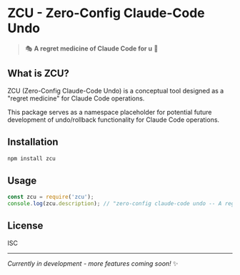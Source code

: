 # ZCU - Zero-Config Claude-Code Undo

> 🎭 **A regret medicine of Claude Code for u** 💊

## What is ZCU?

ZCU (Zero-Config Claude-Code Undo) is a conceptual tool designed as a "regret medicine" for Claude Code operations. 

This package serves as a namespace placeholder for potential future development of undo/rollback functionality for Claude Code operations.

## Installation

```bash
npm install zcu
```

## Usage

```javascript
const zcu = require('zcu');
console.log(zcu.description); // "zero-config claude-code undo -- A regret medicine of Claude Code for u"
```

## License

ISC

---

*Currently in development - more features coming soon!* ✨